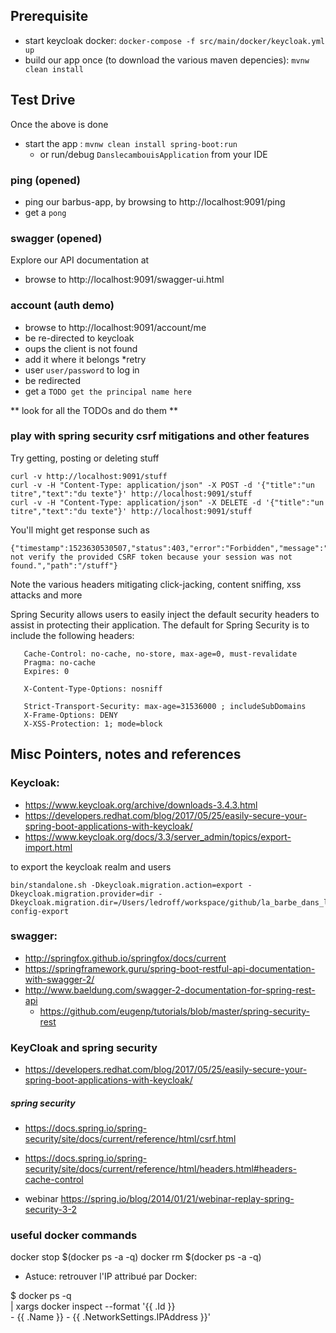 

## Prerequisite

* start keycloak docker: `docker-compose -f src/main/docker/keycloak.yml up`
* build our app once (to download the various maven depencies): `mvnw clean install`


## Test Drive
Once the above is done

* start the app : `mvnw clean install spring-boot:run`
  * or run/debug `DanslecambouisApplication` from your IDE  

### ping (opened)

* ping our barbus-app, by browsing to http://localhost:9091/ping
* get a `pong`

### swagger (opened)

Explore our API documentation at
* browse to http://localhost:9091/swagger-ui.html

### account (auth demo)

* browse to http://localhost:9091/account/me
* be re-directed to keycloak
* oups the client is not found
 * add it where it belongs
 *retry
* user `user/password` to log in
* be redirected
* get a `TODO get the principal name here` 

** look for all the TODOs and do them **

### play with spring security csrf mitigations and other features

Try getting, posting or deleting stuff
 
    curl -v http://localhost:9091/stuff
    curl -v -H "Content-Type: application/json" -X POST -d '{"title":"un titre","text":"du texte"}' http://localhost:9091/stuff
    curl -v -H "Content-Type: application/json" -X DELETE -d '{"title":"un titre","text":"du texte"}' http://localhost:9091/stuff

You'll might get response such as

    {"timestamp":1523630530507,"status":403,"error":"Forbidden","message":"Could not verify the provided CSRF token because your session was not found.","path":"/stuff"} 

Note the various headers mitigating click-jacking, content sniffing, xss attacks and more
 
Spring Security allows users to easily inject the default security headers to assist in protecting their application.
The default for Spring Security is to include the following headers:
 
       Cache-Control: no-cache, no-store, max-age=0, must-revalidate
       Pragma: no-cache
       Expires: 0
 
       X-Content-Type-Options: nosniff
 
       Strict-Transport-Security: max-age=31536000 ; includeSubDomains
       X-Frame-Options: DENY
       X-XSS-Protection: 1; mode=block


## Misc Pointers, notes and references

### Keycloak:

* https://www.keycloak.org/archive/downloads-3.4.3.html
* https://developers.redhat.com/blog/2017/05/25/easily-secure-your-spring-boot-applications-with-keycloak/
* https://www.keycloak.org/docs/3.3/server_admin/topics/export-import.html

to export the keycloak realm and users

    bin/standalone.sh -Dkeycloak.migration.action=export -Dkeycloak.migration.provider=dir -Dkeycloak.migration.dir=/Users/ledroff/workspace/github/la_barbe_dans_le_cambouis/danslecambouis/src/main/docker/realm-config-export

### swagger:

* http://springfox.github.io/springfox/docs/current
* https://springframework.guru/spring-boot-restful-api-documentation-with-swagger-2/
* http://www.baeldung.com/swagger-2-documentation-for-spring-rest-api
  * https://github.com/eugenp/tutorials/blob/master/spring-security-rest

### KeyCloak and spring security

* https://developers.redhat.com/blog/2017/05/25/easily-secure-your-spring-boot-applications-with-keycloak/

##### spring security 

* https://docs.spring.io/spring-security/site/docs/current/reference/html/csrf.html
* https://docs.spring.io/spring-security/site/docs/current/reference/html/headers.html#headers-cache-control

* webinar https://spring.io/blog/2014/01/21/webinar-replay-spring-security-3-2


### useful docker commands

docker stop $(docker ps -a -q)
docker rm $(docker ps -a -q)

* Astuce: retrouver l'IP attribué par Docker:

$ docker ps -q \
    | xargs docker inspect --format '{{ .Id }} \
    - {{ .Name }} - {{ .NetworkSettings.IPAddress }}'
